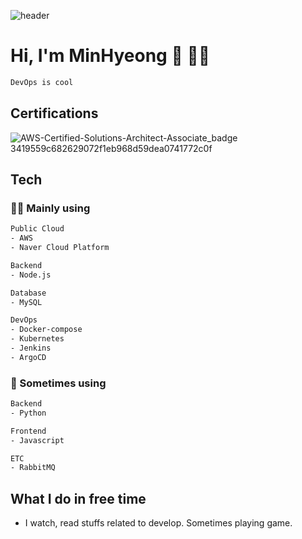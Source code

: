 ![header](https://capsule-render.vercel.app/api?type=waving&color=gradient&height=250&section=header&text=MinHyeong%20Lee&desc=DevOps%20Engineer&descAlignY=57&animation=twinkling&fontAlignY=35)
# Hi, I'm MinHyeong 👋 👨‍💻


```html
DevOps is cool
```
<!--
- [✍️ Study Note](https://)
- [📑 Etc](https://www.notion.so/375d5c7ce35042538e7c11645111c1ba)
-->

## Certifications
![AWS-Certified-Solutions-Architect-Associate_badge 3419559c682629072f1eb968d59dea0741772c0f](https://user-images.githubusercontent.com/48749902/182615397-7ce5afec-d1c3-46d6-aacc-f3fcf1e3bd59.png)

## Tech

### 🧑‍💻 Mainly using

```html
Public Cloud
- AWS
- Naver Cloud Platform

Backend
- Node.js

Database
- MySQL

DevOps
- Docker-compose
- Kubernetes
- Jenkins
- ArgoCD
```

### 👀 Sometimes using
```html
Backend
- Python

Frontend
- Javascript

ETC
- RabbitMQ
```

## What I do in free time
- I watch, read stuffs related to develop. Sometimes playing game. 

<!--
**MinHyeong-Lee/MinHyeong-Lee** is a ✨ _special_ ✨ repository because its `README.md` (this file) appears on your GitHub profile.

Here are some ideas to get you started:

- 🔭 I’m currently working on ...
- 🌱 I’m currently learning ...
- 👯 I’m looking to collaborate on ...
- 🤔 I’m looking for help with ...
- 💬 Ask me about ...
- 📫 How to reach me: ...
- 😄 Pronouns: ...
- ⚡ Fun fact: ...
-->
